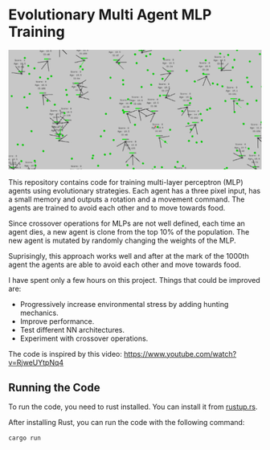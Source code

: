 # Evolutionary Multi Agent MLP Training

![screenshot](image.png)

This repository contains code for training multi-layer perceptron (MLP) agents using evolutionary strategies. Each agent has a three pixel input, has a small memory and outputs a rotation and a movement command. The agents are trained to avoid each other and to move towards food.

Since crossover operations for MLPs are not well defined, each time an agent dies, a new agent is clone from the top 10% of the population. The new agent is mutated by randomly changing the weights of the MLP.

Suprisingly, this approach works well and after at the mark of the 1000th agent the agents are able to avoid each other and move towards food.

I have spent only a few hours on this project. Things that could be improved are:
- Progressively increase environmental stress by adding hunting mechanics.
- Improve performance. 
- Test different NN architectures. 
- Experiment with crossover operations.

The code is inspired by this video: https://www.youtube.com/watch?v=RjweUYtpNq4

## Running the Code

To run the code, you need to rust installed. You can install it from [rustup.rs](https://rustup.rs/).

After installing Rust, you can run the code with the following command:

```bash
cargo run
```
